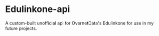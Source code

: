 # Edulinkone-api
A custom-built unofficial api for OvernetData's Edulinkone for use in my future projects.
